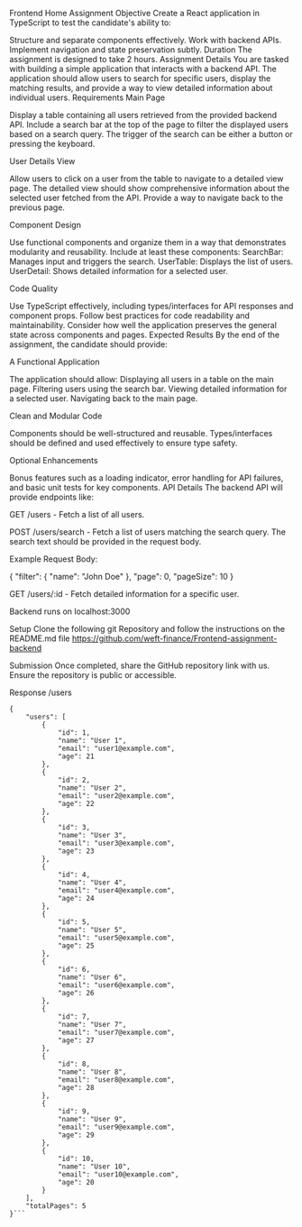 Frontend Home Assignment
Objective
Create a React application in TypeScript to test the candidate's ability to:

Structure and separate components effectively.
Work with backend APIs.
Implement navigation and state preservation subtly.
Duration
The assignment is designed to take 2 hours.
Assignment Details
You are tasked with building a simple application that interacts with a backend API. The application should allow users to search for specific users, display the matching results, and provide a way to view detailed information about individual users.
Requirements
Main Page

Display a table containing all users retrieved from the provided backend API.
Include a search bar at the top of the page to filter the displayed users based on a search query.
The trigger of the search can be either a button or pressing the keyboard.

User Details View

Allow users to click on a user from the table to navigate to a detailed view page.
The detailed view should show comprehensive information about the selected user fetched from the API.
Provide a way to navigate back to the previous page.

Component Design

Use functional components and organize them in a way that demonstrates modularity and reusability.
Include at least these components:
SearchBar: Manages input and triggers the search.
UserTable: Displays the list of users.
UserDetail: Shows detailed information for a selected user.

Code Quality

Use TypeScript effectively, including types/interfaces for API responses and component props.
Follow best practices for code readability and maintainability.
Consider how well the application preserves the general state across components and pages.
Expected Results
By the end of the assignment, the candidate should provide:

A Functional Application

The application should allow:
Displaying all users in a table on the main page.
Filtering users using the search bar.
Viewing detailed information for a selected user.
Navigating back to the main page.

Clean and Modular Code

Components should be well-structured and reusable.
Types/interfaces should be defined and used effectively to ensure type safety.

Optional Enhancements

Bonus features such as a loading indicator, error handling for API failures, and basic unit tests for key components.
API Details
The backend API will provide endpoints like:

GET /users - Fetch a list of all users.

POST /users/search - Fetch a list of users matching the search query. The search text should be provided in the request body.

Example Request Body:

{
  "filter": { 
     "name": "John Doe"
  },
  "page": 0,
  "pageSize": 10
}

GET /users/:id - Fetch detailed information for a specific user.

Backend runs on localhost:3000

Setup
Clone the following git Repository and follow the instructions on the README.md file
https://github.com/weft-finance/Frontend-assignment-backend

Submission
Once completed, share the GitHub repository link with us. Ensure the repository is public or accessible.


Response /users 

```
{
    "users": [
        {
            "id": 1,
            "name": "User 1",
            "email": "user1@example.com",
            "age": 21
        },
        {
            "id": 2,
            "name": "User 2",
            "email": "user2@example.com",
            "age": 22
        },
        {
            "id": 3,
            "name": "User 3",
            "email": "user3@example.com",
            "age": 23
        },
        {
            "id": 4,
            "name": "User 4",
            "email": "user4@example.com",
            "age": 24
        },
        {
            "id": 5,
            "name": "User 5",
            "email": "user5@example.com",
            "age": 25
        },
        {
            "id": 6,
            "name": "User 6",
            "email": "user6@example.com",
            "age": 26
        },
        {
            "id": 7,
            "name": "User 7",
            "email": "user7@example.com",
            "age": 27
        },
        {
            "id": 8,
            "name": "User 8",
            "email": "user8@example.com",
            "age": 28
        },
        {
            "id": 9,
            "name": "User 9",
            "email": "user9@example.com",
            "age": 29
        },
        {
            "id": 10,
            "name": "User 10",
            "email": "user10@example.com",
            "age": 20
        }
    ],
    "totalPages": 5
}```
